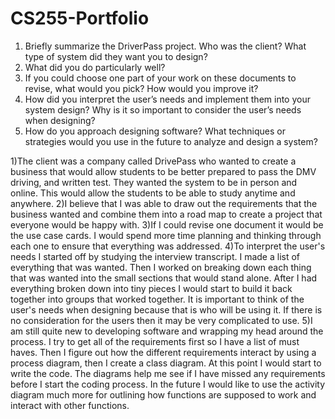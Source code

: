 # CS255-Portfolio
 1) Briefly summarize the DriverPass project. Who was the client? What type of system did they want you to design?
2) What did you do particularly well?
3) If you could choose one part of your work on these documents to revise, what would you pick? How would you improve it?
4) How did you interpret the user’s needs and implement them into your system design? Why is it so important to consider the user’s needs when designing?
5) How do you approach designing software? What techniques or strategies would you use in the future to analyze and design a system?

1)The client was a company called DrivePass who wanted to create a business that would allow students to be better prepared to pass the DMV driving, and written test. They wanted the system to be in person and online. This would allow the students to be able to study anytime and anywhere. 
2)I believe that I was able to draw out the requirements that the business wanted and combine them into a road map to create a project that everyone would be happy with. 
3)If I could revise one document it would be the use case cards. I would spend more time planning and thinking through each one to ensure that everything was addressed. 
4)To interpret the user's needs I started off by studying the interview transcript. I made a list of everything that was wanted. Then I worked on breaking down each thing that was wanted into the small sections that would stand alone. After I had everything broken down into tiny pieces I would start to build it back together into groups that worked together. 
It is important to think of the user's needs when designing because that is who will be using it. If there is no consideration for the users then it may be very complicated to use. 
5)I am still quite new to developing software and wrapping my head around the process. I try to get all of the requirements first so I have a list of must haves. Then I figure out how the different requirements interact by using a process diagram, then I create a class diagram. At this point I would start to write the code. The diagrams help me see if I have missed any requirements before I start the coding process. In the future I would like to use the activity diagram much more for outlining how functions are supposed to work and interact with other functions.

